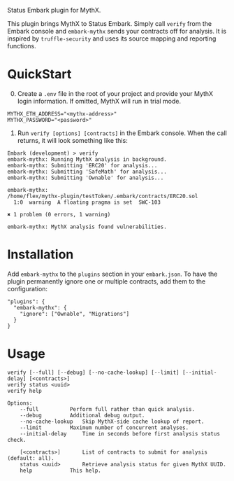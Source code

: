 Status Embark plugin for MythX.

This plugin brings MythX to Status Embark. Simply call `verify` from the Embark console and `embark-mythx` sends your contracts off for analysis. It is inspired by `truffle-security` and uses its source mapping and reporting functions.

# QuickStart

0. Create a `.env` file in the root of your project and provide your MythX login information. If omitted, MythX will run in trial mode.

```
MYTHX_ETH_ADDRESS="<mythx-address>"
MYTHX_PASSWORD="<password>"
```

1. Run `verify [options] [contracts]` in the Embark console. When the call returns, it will look something like this:

```
Embark (development) > verify
embark-mythx: Running MythX analysis in background.
embark-mythx: Submitting 'ERC20' for analysis...
embark-mythx: Submitting 'SafeMath' for analysis...
embark-mythx: Submitting 'Ownable' for analysis...

embark-mythx: 
/home/flex/mythx-plugin/testToken/.embark/contracts/ERC20.sol
  1:0  warning  A floating pragma is set  SWC-103

✖ 1 problem (0 errors, 1 warning)

embark-mythx: MythX analysis found vulnerabilities.
```

# Installation

Add `embark-mythx` to the `plugins` section in your `embark.json`. To have the plugin permanently ignore one or multiple contracts, add them to the configuration:

```
"plugins": {
  "embark-mythx": {
    "ignore": ["Ownable", "Migrations"]
  }
}
``` 

# Usage

```
verify [--full] [--debug] [--no-cache-lookup] [--limit] [--initial-delay] [<contracts>]
verify status <uuid>
verify help

Options:
	--full			Perform full rather than quick analysis.
	--debug			Additional debug output.
	--no-cache-lookup	Skip MythX-side cache lookup of report.
	--limit			Maximum number of concurrent analyses.
	--initial-delay		Time in seconds before first analysis status check.

	[<contracts>]		List of contracts to submit for analysis (default: all).
	status <uuid>		Retrieve analysis status for given MythX UUID.
	help			This help.

```
